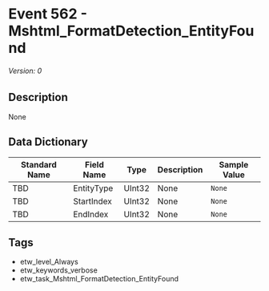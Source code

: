 # Event 562 - Mshtml_FormatDetection_EntityFound
###### Version: 0

## Description
None

## Data Dictionary
|Standard Name|Field Name|Type|Description|Sample Value|
|---|---|---|---|---|
|TBD|EntityType|UInt32|None|`None`|
|TBD|StartIndex|UInt32|None|`None`|
|TBD|EndIndex|UInt32|None|`None`|

## Tags
* etw_level_Always
* etw_keywords_verbose
* etw_task_Mshtml_FormatDetection_EntityFound